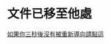 <meta http-equiv="refresh" content="3; url=https://www.torproject.org/projects/torbrowser.html.en#downloads" />

# 文件已移至他處

[如果你三秒後沒有被重新導向請點這](https://www.torproject.org/projects/torbrowser.html.en#downloads)
